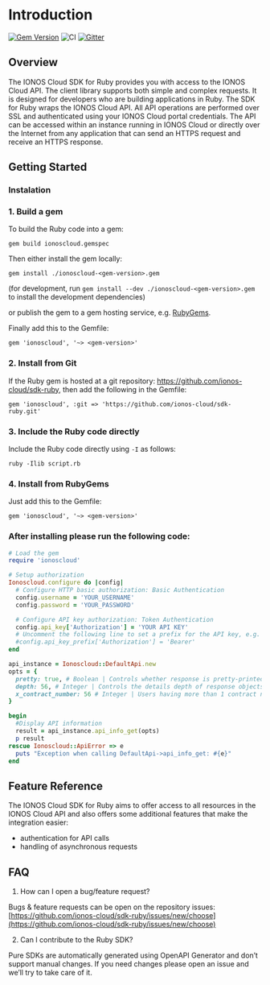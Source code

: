 # Introduction

[![Gem Version](https://badge.fury.io/rb/ionoscloud.svg)](https://badge.fury.io/rb/ionoscloud)
![CI](https://github.com/ionos-cloud/sdk-resources/workflows/CI/badge.svg)
[![Gitter](https://img.shields.io/gitter/room/ionos-cloud/sdk-general)](https://gitter.im/ionos-cloud/sdk-general)

## Overview

The IONOS Cloud SDK for Ruby provides you with access to the IONOS Cloud API. The client library supports both simple and complex requests. It is designed for developers who are building applications in Ruby. The SDK for Ruby wraps the IONOS Cloud API. All API operations are performed over SSL and authenticated using your IONOS Cloud portal credentials. The API can be accessed within an instance running in IONOS Cloud or directly over the Internet from any application that can send an HTTPS request and receive an HTTPS response.

## Getting Started

### Instalation

### 1. Build a gem

To build the Ruby code into a gem:

```shell
gem build ionoscloud.gemspec
```

Then either install the gem locally:

```shell
gem install ./ionoscloud-<gem-version>.gem
```

(for development, run `gem install --dev ./ionoscloud-<gem-version>.gem` to install the development dependencies)

or publish the gem to a gem hosting service, e.g. [RubyGems](https://rubygems.org/).

Finally add this to the Gemfile:

    gem 'ionoscloud', '~> <gem-version>'

### 2. Install from Git

If the Ruby gem is hosted at a git repository: https://github.com/ionos-cloud/sdk-ruby, then add the following in the Gemfile:

    gem 'ionoscloud', :git => 'https://github.com/ionos-cloud/sdk-ruby.git'

### 3. Include the Ruby code directly

Include the Ruby code directly using `-I` as follows:

```shell
ruby -Ilib script.rb
```

### 4. Install from RubyGems

Just add this to the Gemfile:

    gem 'ionoscloud', '~> <gem-version>'


### After installing please run the following code:

```ruby
# Load the gem
require 'ionoscloud'

# Setup authorization
Ionoscloud.configure do |config|
  # Configure HTTP basic authorization: Basic Authentication
  config.username = 'YOUR_USERNAME'
  config.password = 'YOUR_PASSWORD'

  # Configure API key authorization: Token Authentication
  config.api_key['Authorization'] = 'YOUR API KEY'
  # Uncomment the following line to set a prefix for the API key, e.g. 'Bearer' (defaults to nil)
  #config.api_key_prefix['Authorization'] = 'Bearer'
end

api_instance = Ionoscloud::DefaultApi.new
opts = {
  pretty: true, # Boolean | Controls whether response is pretty-printed (with indentation and new lines)
  depth: 56, # Integer | Controls the details depth of response objects.  Eg. GET /datacenters/[ID]  - depth=0: only direct properties are included. Children (servers etc.) are not included  - depth=1: direct properties and children references are included  - depth=2: direct properties and children properties are included  - depth=3: direct properties and children properties and children's children are included  - depth=... and so on
  x_contract_number: 56 # Integer | Users having more than 1 contract need to provide contract number, against which all API requests should be executed
}

begin
  #Display API information
  result = api_instance.api_info_get(opts)
  p result
rescue Ionoscloud::ApiError => e
  puts "Exception when calling DefaultApi->api_info_get: #{e}"
end

```

## Feature Reference

The IONOS Cloud SDK for Ruby aims to offer access to all resources in the IONOS Cloud API and also offers some additional features that make the integration easier:

* authentication for API calls
* handling of asynchronous requests 

## FAQ

1. How can I open a bug/feature request? 

Bugs & feature requests can be open on the repository issues: [https://github.com/ionos-cloud/sdk-ruby/issues/new/choose](https://github.com/ionos-cloud/sdk-ruby/issues/new/choose)

2. Can I contribute to the Ruby SDK?

Pure SDKs are automatically generated using OpenAPI Generator and don’t support manual changes. If you need changes please open an issue and we’ll try to take care of it.

